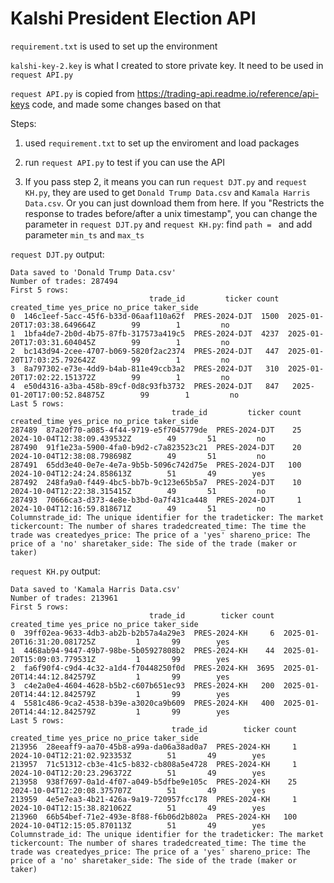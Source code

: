 # Kalshi President Election API

`requirement.txt` is used to set up the environment

`kalshi-key-2.key` is what I created to store private key. It need to be used in `request API.py`

`request API.py` is copied from https://trading-api.readme.io/reference/api-keys  code, and made some changes based on that

Steps:

1. used `requirement.txt` to set up the enviroment and load packages

2. run `request API.py` to test if you can use the API

3. If you pass step 2, it means you can run `request DJT.py` and `request KH.py`, they are used to get `Donald Trump Data.csv` and `Kamala Harris Data.csv`.
Or you can just download them from here. If you "Restricts the response to trades before/after a unix timestamp", you can change the parameter in `request DJT.py` and `request KH.py`: find `path = ` and add parameter `min_ts` and `max_ts`



`request DJT.py` output:

```
Data saved to 'Donald Trump Data.csv'
Number of trades: 287494
First 5 rows:
                               trade_id         ticker count                 created_time yes_price no_price taker_side
0  146c1eef-5acc-45f6-b33d-06aaf110a62f  PRES-2024-DJT  1500  2025-01-20T17:03:38.649664Z        99        1         no
1  1bfa4de7-2b0d-4b75-87fb-317573a419c5  PRES-2024-DJT  4237  2025-01-20T17:03:31.604045Z        99        1         no
2  bc143d94-2cee-4707-b069-5820f2ac2374  PRES-2024-DJT   447  2025-01-20T17:03:25.792642Z        99        1         no
3  8a797302-e73e-4dd9-b4ab-811e49ccb3a2  PRES-2024-DJT   310  2025-01-20T17:02:22.151372Z        99        1         no
4  e50d4316-a3ba-458b-89cf-0d8c93fb3732  PRES-2024-DJT   847   2025-01-20T17:00:52.84875Z        99        1         no
Last 5 rows:
                                    trade_id         ticker count                 created_time yes_price no_price taker_side
287489  87a20f70-a085-4f44-9719-e5f7045779de  PRES-2024-DJT    25  2024-10-04T12:38:09.439532Z        49       51         no
287490  91f1e23a-5900-4fa0-b9d2-c7a823523c21  PRES-2024-DJT    20  2024-10-04T12:38:08.798698Z        49       51         no
287491  65dd3e40-0e7e-4e7a-9b5b-5096c742d75e  PRES-2024-DJT   100  2024-10-04T12:24:24.858613Z        51       49        yes
287492  248fa9a0-f449-4bc5-bb7b-9c123e65b5a7  PRES-2024-DJT    10  2024-10-04T12:22:38.315415Z        49       51         no
287493  70666ca3-d373-4e8e-b3bd-0a7f431ca448  PRES-2024-DJT     1  2024-10-04T12:16:59.818671Z        49       51         no
Columnstrade_id: The unique identifier for the tradeticker: The market tickercount: The number of shares tradedcreated_time: The time the trade was createdyes_price: The price of a 'yes' shareno_price: The price of a 'no' sharetaker_side: The side of the trade (maker or taker)
```


`request KH.py` output:

```
Data saved to 'Kamala Harris Data.csv'
Number of trades: 213961
First 5 rows:
                               trade_id        ticker count                 created_time yes_price no_price taker_side
0  39ff02ea-9633-4db3-ab2b-b2b57a4a29e3  PRES-2024-KH     6  2025-01-20T16:31:20.081725Z         1       99        yes
1  4468ab94-9447-49b7-98be-5b05927808b2  PRES-2024-KH    44  2025-01-20T15:09:03.779531Z         1       99        yes
2  fa6f90f4-c9d4-4c32-a1d4-f70448250f0d  PRES-2024-KH  3695  2025-01-20T14:44:12.842579Z         1       99        yes
3  c4e2a0e4-4604-4628-b5b2-c607b651ec93  PRES-2024-KH   200  2025-01-20T14:44:12.842579Z         1       99        yes
4  5581c486-9ca2-4538-b39e-a3020ca9b609  PRES-2024-KH   400  2025-01-20T14:44:12.842579Z         1       99        yes
Last 5 rows:
                                    trade_id        ticker count                 created_time yes_price no_price taker_side
213956  28eeaff9-aa70-45b8-a99a-da06a38ad0a7  PRES-2024-KH     1  2024-10-04T12:21:02.923353Z        51       49        yes
213957  71c51312-cb3e-41c5-b832-cb808a5e4728  PRES-2024-KH     1  2024-10-04T12:20:23.296372Z        51       49        yes
213958  938f7697-0a1d-4f07-a049-b5dfbe9e105c  PRES-2024-KH    25  2024-10-04T12:20:08.375707Z        51       49        yes
213959  4e5e7ea3-4b21-426a-9a19-720957fcc178  PRES-2024-KH     1  2024-10-04T12:15:38.821062Z        51       49        yes
213960  66b54bef-71e2-493e-8f88-f6b06d2b802a  PRES-2024-KH   100  2024-10-04T12:15:05.870113Z        51       49        yes
Columnstrade_id: The unique identifier for the tradeticker: The market tickercount: The number of shares tradedcreated_time: The time the trade was createdyes_price: The price of a 'yes' shareno_price: The price of a 'no' sharetaker_side: The side of the trade (maker or taker)
```

